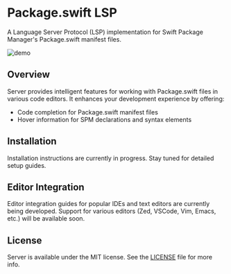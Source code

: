 # Package.swift LSP

A Language Server Protocol (LSP) implementation for Swift Package Manager's Package.swift manifest files.

![demo](https://github.com/user-attachments/assets/4caa7126-a2d7-45dd-b663-2d3f31817f74)

## Overview

Server provides intelligent features for working with Package.swift files in various code editors. It enhances your development experience by offering:

- Code completion for Package.swift manifest files
- Hover information for SPM declarations and syntax elements

## Installation

Installation instructions are currently in progress. Stay tuned for detailed setup guides.

## Editor Integration

Editor integration guides for popular IDEs and text editors are currently being developed. Support for various editors (Zed, VSCode, Vim, Emacs, etc.) will be available soon.

## License

Server is available under the MIT license. See the [LICENSE](LICENSE) file for more info.
